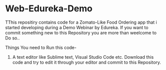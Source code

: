 # Web-Edureka-Demo
TThis repositiry contains code for a Zomato-Like Food Ordering app that i started developing during a Demo Webinar by Edureka.
If you want to commit something new to this Repository you are more than weelcome to Do so..


Things You need to Run this code-
1. A text editor like Sublime text, Visual Studio Code etc. Download this code and try to edit it through your editor and commit to this Repository.
